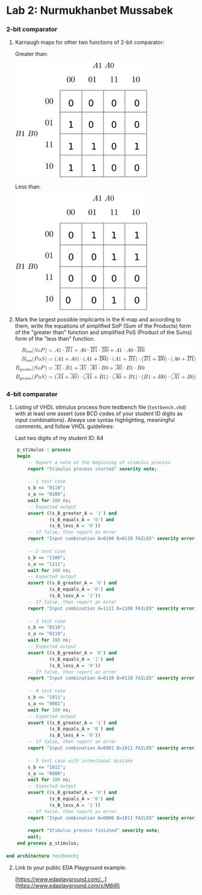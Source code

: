 # Lab 2: Nurmukhanbet Mussabek

### 2-bit comparator

1. Karnaugh maps for other two functions of 2-bit comparator:

   Greater than:

   ![K-maps](https://github.com/Kane203/digital-electronics-1/blob/main/02-logc/more.png)

   Less than:

   ![K-maps](https://github.com/Kane203/digital-electronics-1/blob/main/02-logc/less.png)

2. Mark the largest possible implicants in the K-map and according to them, write the equations of simplified SoP (Sum of the Products) form of the "greater than" function and simplified PoS (Product of the Sums) form of the "less than" function.

   ![Logic functions](https://github.com/Kane203/digital-electronics-1/blob/main/02-logc/functi.png)

### 4-bit comparator

1. Listing of VHDL stimulus process from testbench file (`testbench.vhd`) with at least one assert (use BCD codes of your student ID digits as input combinations). Always use syntax highlighting, meaningful comments, and follow VHDL guidelines:

   Last two digits of my student ID: 64

```vhdl
    p_stimulus : process
	begin
		-- Report a note at the beginning of stimulus process
		report "Stimulus process started" severity note;

		-- 1 test case
        s_b <= "0110"; 
        s_a <= "0100"; 
        wait for 100 ns;
        -- Expected output
        assert ((s_B_greater_A = '1') and
                (s_B_equals_A = '0') and
                (s_B_less_A = '0'))
        -- If false, then report an error
        report "Input combination A=0100 B=0110 FAILED" severity error;

        -- 2 test case
        s_b <= "1100"; 
        s_a <= "1111"; 
        wait for 100 ns;
        -- Expected output
        assert ((s_B_greater_A = '0') and
            	(s_B_equals_A = '0') and
          	    (s_B_less_A = '1'))
        -- If false, then report an error
        report "Input combination A=1111 B=1100 FAILED" severity error;

        -- 3 test case
        s_b <= "0110"; 
        s_a <= "0110"; 
        wait for 100 ns;
        -- Expected output
        assert ((s_B_greater_A = '0') and
                (s_B_equals_A = '1') and
                (s_B_less_A = '0'))
        -- If false, then report an error
        report "Input combination A=0110 B=0110 FAILED" severity error;

        -- 4 test case
        s_b <= "1011"; 
        s_a <= "0001"; 
        wait for 100 ns;
        -- Expected output
        assert ((s_B_greater_A = '1') and
                (s_B_equals_A = '0') and
                (s_B_less_A = '0'))
        -- If false, then report an error
        report "Input combination A=0001 B=1011 FAILED" severity error;

        -- 5 test case with intentional mistake
        s_b <= "1011"; 
        s_a <= "0000"; 
        wait for 100 ns;
        -- Expected output
        assert ((s_B_greater_A = '0') and
                (s_B_equals_A = '0') and
                (s_B_less_A = '1'))
        -- If false, then report an error
        report "Input combination A=0000 B=1011 FAILED" severity error;

        report "Stimulus process finished" severity note;
        wait;
    end process p_stimulus;

end architecture testbench;

```

2. Link to your public EDA Playground example:

   [https://www.edaplayground.com/...](https://www.edaplayground.com/x/M6jR)

